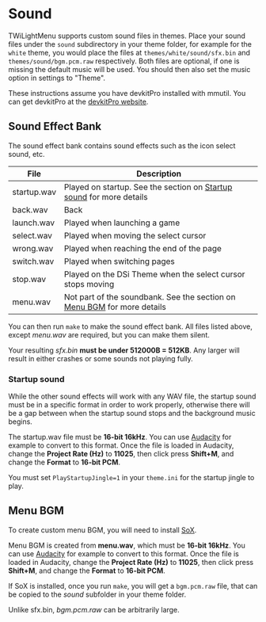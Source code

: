 # Sound

TWiLightMenu supports custom sound files in themes. Place your sound files under the `sound` subdirectory in your theme folder, for example for the `white` theme, you would place the files at `themes/white/sound/sfx.bin` and `themes/sound/bgm.pcm.raw` respectively. Both files are optional, if one is missing the default music will be used. You should then also set the music option in settings to "Theme".

These instructions assume you have devkitPro installed with mmutil. You can get devkitPro at the [devkitPro website](https://devkitpro.org/wiki/Getting_Started).

## Sound Effect Bank
The sound effect bank contains sound effects such as the icon select sound, etc. 

|File      |Description|
|----------|-----------|
|startup.wav|Played on startup. See the section on [Startup sound](#startup-sound) for more details|
|back.wav  |Back       |
|launch.wav|Played when launching a game|
|select.wav|Played when moving the select cursor|
|wrong.wav|Played when reaching the end of the page|
|switch.wav|Played when switching pages|
|stop.wav|Played on the DSi Theme when the select cursor stops moving|
|menu.wav|Not part of the soundbank. See the section on [Menu BGM](#menu-bgm) for more details|

You can then run `make` to make the sound effect bank. All files listed above, except *menu.wav* are required, but you can make them silent. 

Your resulting *sfx.bin* **must be under 512000B = 512KB**. Any larger will result in either crashes or some sounds not playing fully.

### Startup sound
While the other sound effects will work with any WAV file, the startup sound must be in a specific format in order to work properly, otherwise there will be a gap between when the startup sound stops and the background music begins.

The startup.wav file must be **16-bit 16kHz**. You can use [Audacity](https://www.audacityteam.org/download/) for example to convert to this format. Once the file is loaded in Audacity, change the **Project Rate (Hz)** to **11025**, then click press **Shift+M**, and change the **Format** to **16-bit PCM**.

You must set `PlayStartupJingle=1` in your `theme.ini` for the startup jingle to play.

## Menu BGM

To create custom menu BGM, you will need to install [SoX](https://sourceforge.net/projects/sox/files/sox/14.4.2/sox-14.4.2-win32.exe/download). 

Menu BGM is created from **menu.wav**, which must be **16-bit 16kHz**. You can use [Audacity](https://www.audacityteam.org/download/) for example to convert to this format. Once the file is loaded in Audacity, change the **Project Rate (Hz)** to **11025**, then click press **Shift+M**, and change the **Format** to **16-bit PCM**.

If SoX is installed, once you run `make`, you will get a `bgm.pcm.raw` file, that can be copied to the *sound* subfolder in your theme folder.

Unlike sfx.bin, *bgm.pcm.raw* can be arbitrarily large. 